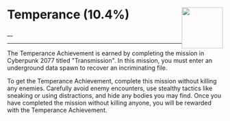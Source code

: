 # Temperance (10.4%) <img style="float: right;" src="https://cdn.akamai.steamstatic.com/steamcommunity/public/images/apps/1091500/c81713b7813e1675add335a1ce778588b70d09f9.jpg" width="96" height="96">

__

---

The Temperance Achievement is earned by completing the mission in Cyberpunk 2077 titled "Transmission". In this mission, you must enter an underground data spawn to recover an incriminating file.

To get the Temperance Achievement, complete this mission without killing any enemies. Carefully avoid enemy encounters, use stealthy tactics like sneaking or using distractions, and hide any bodies you may find. Once you have completed the mission without killing anyone, you will be rewarded with the Temperance Achievement.